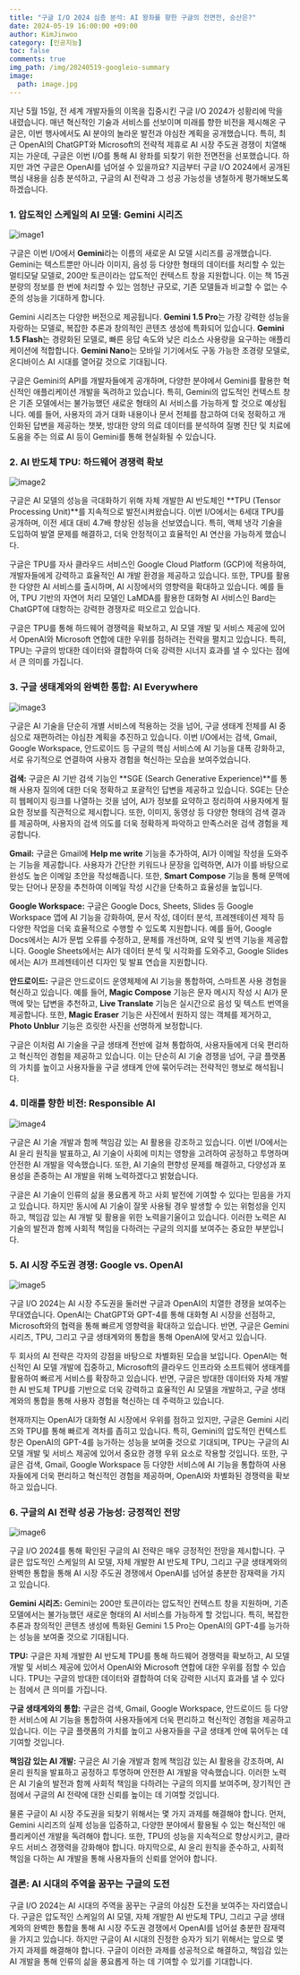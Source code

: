 ```yaml
---
title: "구글 I/O 2024 심층 분석: AI 왕좌를 향한 구글의 전면전, 승산은?"
date: 2024-05-19 16:00:00 +09:00
author: KimJinwoo
category: [인공지능]
toc: false
comments: true
img_path: /img/20240519-googleio-summary
image:
  path: image.jpg
---
```


지난 5월 15일, 전 세계 개발자들의 이목을 집중시킨 구글 I/O 2024가 성황리에 막을 내렸습니다. 매년 혁신적인 기술과 서비스를 선보이며 미래를 향한 비전을 제시해온 구글은, 이번 행사에서도 AI 분야의 놀라운 발전과 야심찬 계획을 공개했습니다. 특히, 최근 OpenAI의 ChatGPT와 Microsoft의 전략적 제휴로 AI 시장 주도권 경쟁이 치열해지는 가운데, 구글은 이번 I/O를 통해 AI 왕좌를 되찾기 위한 전면전을 선포했습니다. 하지만 과연 구글은 OpenAI를 넘어설 수 있을까요? 지금부터 구글 I/O 2024에서 공개된 핵심 내용을 심층 분석하고, 구글의 AI 전략과 그 성공 가능성을 냉철하게 평가해보도록 하겠습니다.

### 1. 압도적인 스케일의 AI 모델: Gemini 시리즈

![image1](image1.png)

구글은 이번 I/O에서 **Gemini**라는 이름의 새로운 AI 모델 시리즈를 공개했습니다. Gemini는 텍스트뿐만 아니라 이미지, 음성 등 다양한 형태의 데이터를 처리할 수 있는 멀티모달 모델로, 200만 토큰이라는 압도적인 컨텍스트 창을 지원합니다. 이는 책 15권 분량의 정보를 한 번에 처리할 수 있는 엄청난 규모로, 기존 모델들과 비교할 수 없는 수준의 성능을 기대하게 합니다.

Gemini 시리즈는 다양한 버전으로 제공됩니다. **Gemini 1.5 Pro**는 가장 강력한 성능을 자랑하는 모델로, 복잡한 추론과 창의적인 콘텐츠 생성에 특화되어 있습니다. **Gemini 1.5 Flash**는 경량화된 모델로, 빠른 응답 속도와 낮은 리소스 사용량을 요구하는 애플리케이션에 적합합니다. **Gemini Nano**는 모바일 기기에서도 구동 가능한 초경량 모델로, 온디바이스 AI 시대를 열어갈 것으로 기대됩니다.

구글은 Gemini의 API를 개발자들에게 공개하며, 다양한 분야에서 Gemini를 활용한 혁신적인 애플리케이션 개발을 독려하고 있습니다. 특히, Gemini의 압도적인 컨텍스트 창은 기존 모델에서는 불가능했던 새로운 형태의 AI 서비스를 가능하게 할 것으로 예상됩니다. 예를 들어, 사용자의 과거 대화 내용이나 문서 전체를 참고하여 더욱 정확하고 개인화된 답변을 제공하는 챗봇, 방대한 양의 의료 데이터를 분석하여 질병 진단 및 치료에 도움을 주는 의료 AI 등이 Gemini를 통해 현실화될 수 있습니다.

### 2. AI 반도체 TPU: 하드웨어 경쟁력 확보

![image2](image2.png)

구글은 AI 모델의 성능을 극대화하기 위해 자체 개발한 AI 반도체인 **TPU (Tensor Processing Unit)**를 지속적으로 발전시켜왔습니다. 이번 I/O에서는 6세대 TPU를 공개하며, 이전 세대 대비 4.7배 향상된 성능을 선보였습니다. 특히, 액체 냉각 기술을 도입하여 발열 문제를 해결하고, 더욱 안정적이고 효율적인 AI 연산을 가능하게 했습니다.

구글은 TPU를 자사 클라우드 서비스인 Google Cloud Platform (GCP)에 적용하여, 개발자들에게 강력하고 효율적인 AI 개발 환경을 제공하고 있습니다. 또한, TPU를 활용한 다양한 AI 서비스를 출시하며, AI 시장에서의 영향력을 확대하고 있습니다. 예를 들어, TPU 기반의 자연어 처리 모델인 LaMDA를 활용한 대화형 AI 서비스인 Bard는 ChatGPT에 대항하는 강력한 경쟁자로 떠오르고 있습니다.

구글은 TPU를 통해 하드웨어 경쟁력을 확보하고, AI 모델 개발 및 서비스 제공에 있어서 OpenAI와 Microsoft 연합에 대한 우위를 점하려는 전략을 펼치고 있습니다. 특히, TPU는 구글의 방대한 데이터와 결합하여 더욱 강력한 시너지 효과를 낼 수 있다는 점에서 큰 의미를 가집니다.

### 3. 구글 생태계와의 완벽한 통합: AI Everywhere

![image3](image3.png)

구글은 AI 기술을 단순히 개별 서비스에 적용하는 것을 넘어, 구글 생태계 전체를 AI 중심으로 재편하려는 야심찬 계획을 추진하고 있습니다. 이번 I/O에서는 검색, Gmail, Google Workspace, 안드로이드 등 구글의 핵심 서비스에 AI 기능을 대폭 강화하고, 서로 유기적으로 연결하여 사용자 경험을 혁신하는 모습을 보여주었습니다.

**검색:** 구글은 AI 기반 검색 기능인 **SGE (Search Generative Experience)**를 통해 사용자 질의에 대한 더욱 정확하고 포괄적인 답변을 제공하고 있습니다. SGE는 단순히 웹페이지 링크를 나열하는 것을 넘어, AI가 정보를 요약하고 정리하여 사용자에게 필요한 정보를 직관적으로 제시합니다. 또한, 이미지, 동영상 등 다양한 형태의 검색 결과를 제공하며, 사용자의 검색 의도를 더욱 정확하게 파악하고 만족스러운 검색 경험을 제공합니다.

**Gmail:** 구글은 Gmail에 **Help me write** 기능을 추가하여, AI가 이메일 작성을 도와주는 기능을 제공합니다. 사용자가 간단한 키워드나 문장을 입력하면, AI가 이를 바탕으로 완성도 높은 이메일 초안을 작성해줍니다. 또한, **Smart Compose** 기능을 통해 문맥에 맞는 단어나 문장을 추천하여 이메일 작성 시간을 단축하고 효율성을 높입니다.

**Google Workspace:** 구글은 Google Docs, Sheets, Slides 등 Google Workspace 앱에 AI 기능을 강화하여, 문서 작성, 데이터 분석, 프레젠테이션 제작 등 다양한 작업을 더욱 효율적으로 수행할 수 있도록 지원합니다. 예를 들어, Google Docs에서는 AI가 문법 오류를 수정하고, 문체를 개선하며, 요약 및 번역 기능을 제공합니다. Google Sheets에서는 AI가 데이터 분석 및 시각화를 도와주고, Google Slides에서는 AI가 프레젠테이션 디자인 및 발표 연습을 지원합니다.

**안드로이드:** 구글은 안드로이드 운영체제에 AI 기능을 통합하여, 스마트폰 사용 경험을 혁신하고 있습니다. 예를 들어, **Magic Compose** 기능은 문자 메시지 작성 시 AI가 문맥에 맞는 답변을 추천하고, **Live Translate** 기능은 실시간으로 음성 및 텍스트 번역을 제공합니다. 또한, **Magic Eraser** 기능은 사진에서 원하지 않는 객체를 제거하고, **Photo Unblur** 기능은 흐릿한 사진을 선명하게 보정합니다.

구글은 이처럼 AI 기술을 구글 생태계 전반에 걸쳐 통합하여, 사용자들에게 더욱 편리하고 혁신적인 경험을 제공하고 있습니다. 이는 단순히 AI 기술 경쟁을 넘어, 구글 플랫폼의 가치를 높이고 사용자들을 구글 생태계 안에 묶어두려는 전략적인 행보로 해석됩니다.

### 4. 미래를 향한 비전: Responsible AI

![image4](image4.png)

구글은 AI 기술 개발과 함께 책임감 있는 AI 활용을 강조하고 있습니다. 이번 I/O에서는 AI 윤리 원칙을 발표하고, AI 기술이 사회에 미치는 영향을 고려하여 공정하고 투명하며 안전한 AI 개발을 약속했습니다. 또한, AI 기술의 편향성 문제를 해결하고, 다양성과 포용성을 존중하는 AI 개발을 위해 노력하겠다고 밝혔습니다.

구글은 AI 기술이 인류의 삶을 풍요롭게 하고 사회 발전에 기여할 수 있다는 믿음을 가지고 있습니다. 하지만 동시에 AI 기술이 잘못 사용될 경우 발생할 수 있는 위험성을 인지하고, 책임감 있는 AI 개발 및 활용을 위한 노력을기울이고 있습니다. 이러한 노력은 AI 기술의 발전과 함께 사회적 책임을 다하려는 구글의 의지를 보여주는 중요한 부분입니다.

### 5. AI 시장 주도권 경쟁: Google vs. OpenAI

![image5](image5.png)

구글 I/O 2024는 AI 시장 주도권을 둘러싼 구글과 OpenAI의 치열한 경쟁을 보여주는 무대였습니다. OpenAI는 ChatGPT와 GPT-4를 통해 대화형 AI 시장을 선점하고, Microsoft와의 협력을 통해 빠르게 영향력을 확대하고 있습니다. 반면, 구글은 Gemini 시리즈, TPU, 그리고 구글 생태계와의 통합을 통해 OpenAI에 맞서고 있습니다.

두 회사의 AI 전략은 각자의 강점을 바탕으로 차별화된 모습을 보입니다. OpenAI는 혁신적인 AI 모델 개발에 집중하고, Microsoft의 클라우드 인프라와 소프트웨어 생태계를 활용하여 빠르게 서비스를 확장하고 있습니다. 반면, 구글은 방대한 데이터와 자체 개발한 AI 반도체 TPU를 기반으로 더욱 강력하고 효율적인 AI 모델을 개발하고, 구글 생태계와의 통합을 통해 사용자 경험을 혁신하는 데 주력하고 있습니다.

현재까지는 OpenAI가 대화형 AI 시장에서 우위를 점하고 있지만, 구글은 Gemini 시리즈와 TPU를 통해 빠르게 격차를 좁히고 있습니다. 특히, Gemini의 압도적인 컨텍스트 창은 OpenAI의 GPT-4를 능가하는 성능을 보여줄 것으로 기대되며, TPU는 구글의 AI 모델 개발 및 서비스 제공에 있어서 중요한 경쟁 우위 요소로 작용할 것입니다. 또한, 구글은 검색, Gmail, Google Workspace 등 다양한 서비스에 AI 기능을 통합하여 사용자들에게 더욱 편리하고 혁신적인 경험을 제공하며, OpenAI와 차별화된 경쟁력을 확보하고 있습니다.

### 6. 구글의 AI 전략 성공 가능성: 긍정적인 전망

![image6](image6.png)

구글 I/O 2024를 통해 확인된 구글의 AI 전략은 매우 긍정적인 전망을 제시합니다. 구글은 압도적인 스케일의 AI 모델, 자체 개발한 AI 반도체 TPU, 그리고 구글 생태계와의 완벽한 통합을 통해 AI 시장 주도권 경쟁에서 OpenAI를 넘어설 충분한 잠재력을 가지고 있습니다.

**Gemini 시리즈:** Gemini는 200만 토큰이라는 압도적인 컨텍스트 창을 지원하며, 기존 모델에서는 불가능했던 새로운 형태의 AI 서비스를 가능하게 할 것입니다. 특히, 복잡한 추론과 창의적인 콘텐츠 생성에 특화된 Gemini 1.5 Pro는 OpenAI의 GPT-4를 능가하는 성능을 보여줄 것으로 기대됩니다.

**TPU:** 구글은 자체 개발한 AI 반도체 TPU를 통해 하드웨어 경쟁력을 확보하고, AI 모델 개발 및 서비스 제공에 있어서 OpenAI와 Microsoft 연합에 대한 우위를 점할 수 있습니다. TPU는 구글의 방대한 데이터와 결합하여 더욱 강력한 시너지 효과를 낼 수 있다는 점에서 큰 의미를 가집니다.

**구글 생태계와의 통합:** 구글은 검색, Gmail, Google Workspace, 안드로이드 등 다양한 서비스에 AI 기능을 통합하여 사용자들에게 더욱 편리하고 혁신적인 경험을 제공하고 있습니다. 이는 구글 플랫폼의 가치를 높이고 사용자들을 구글 생태계 안에 묶어두는 데 기여할 것입니다.

**책임감 있는 AI 개발:** 구글은 AI 기술 개발과 함께 책임감 있는 AI 활용을 강조하며, AI 윤리 원칙을 발표하고 공정하고 투명하며 안전한 AI 개발을 약속했습니다. 이러한 노력은 AI 기술의 발전과 함께 사회적 책임을 다하려는 구글의 의지를 보여주며, 장기적인 관점에서 구글의 AI 전략에 대한 신뢰를 높이는 데 기여할 것입니다.

물론 구글이 AI 시장 주도권을 되찾기 위해서는 몇 가지 과제를 해결해야 합니다. 먼저, Gemini 시리즈의 실제 성능을 입증하고, 다양한 분야에서 활용될 수 있는 혁신적인 애플리케이션 개발을 독려해야 합니다. 또한, TPU의 성능을 지속적으로 향상시키고, 클라우드 서비스 경쟁력을 강화해야 합니다. 마지막으로, AI 윤리 원칙을 준수하고, 사회적 책임을 다하는 AI 개발을 통해 사용자들의 신뢰를 얻어야 합니다.

### 결론: AI 시대의 주역을 꿈꾸는 구글의 도전

구글 I/O 2024는 AI 시대의 주역을 꿈꾸는 구글의 야심찬 도전을 보여주는 자리였습니다. 구글은 압도적인 스케일의 AI 모델, 자체 개발한 AI 반도체 TPU, 그리고 구글 생태계와의 완벽한 통합을 통해 AI 시장 주도권 경쟁에서 OpenAI를 넘어설 충분한 잠재력을 가지고 있습니다. 하지만 구글이 AI 시대의 진정한 승자가 되기 위해서는 앞으로 몇 가지 과제를 해결해야 합니다. 구글이 이러한 과제를 성공적으로 해결하고, 책임감 있는 AI 개발을 통해 인류의 삶을 풍요롭게 하는 데 기여할 수 있기를 기대합니다.
